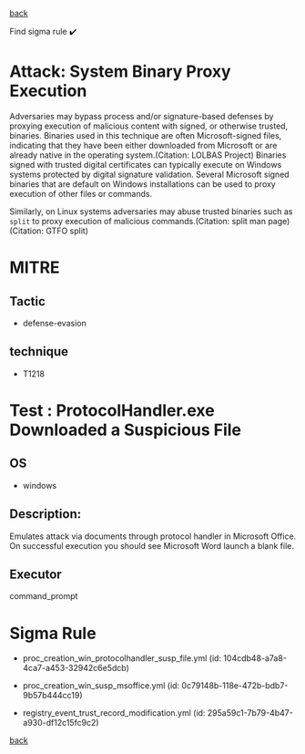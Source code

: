 
[back](../index.md)

Find sigma rule :heavy_check_mark: 

# Attack: System Binary Proxy Execution 

Adversaries may bypass process and/or signature-based defenses by proxying execution of malicious content with signed, or otherwise trusted, binaries. Binaries used in this technique are often Microsoft-signed files, indicating that they have been either downloaded from Microsoft or are already native in the operating system.(Citation: LOLBAS Project) Binaries signed with trusted digital certificates can typically execute on Windows systems protected by digital signature validation. Several Microsoft signed binaries that are default on Windows installations can be used to proxy execution of other files or commands.

Similarly, on Linux systems adversaries may abuse trusted binaries such as <code>split</code> to proxy execution of malicious commands.(Citation: split man page)(Citation: GTFO split)

# MITRE
## Tactic
  - defense-evasion


## technique
  - T1218


# Test : ProtocolHandler.exe Downloaded a Suspicious File
## OS
  - windows


## Description:
Emulates attack via documents through protocol handler in Microsoft Office.  On successful execution you should see Microsoft Word launch a blank file.


## Executor
command_prompt

# Sigma Rule
 - proc_creation_win_protocolhandler_susp_file.yml (id: 104cdb48-a7a8-4ca7-a453-32942c6e5dcb)

 - proc_creation_win_susp_msoffice.yml (id: 0c79148b-118e-472b-bdb7-9b57b444cc19)

 - registry_event_trust_record_modification.yml (id: 295a59c1-7b79-4b47-a930-df12c15fc9c2)



[back](../index.md)
